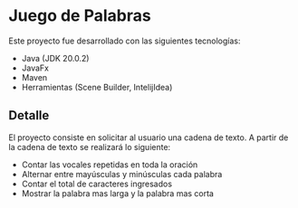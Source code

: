 # Juego de Palabras

Este proyecto fue desarrollado con las siguientes tecnologías:
- Java (JDK 20.0.2)
- JavaFx
- Maven
- Herramientas (Scene Builder, IntelijIdea)

## Detalle
El proyecto consiste en solicitar al usuario una cadena de texto.
A partir de la cadena de texto se realizará lo siguiente:
- Contar las vocales repetidas en toda la oración
- Alternar entre mayúsculas y minúsculas cada palabra
- Contar el total de caracteres ingresados
- Mostrar la palabra mas larga y la palabra mas corta
